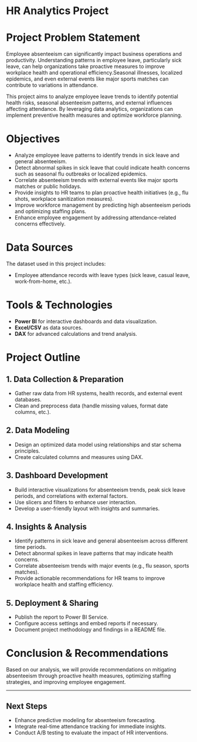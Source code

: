 # HR Analytics Project

# Project Problem Statement

Employee absenteeism can significantly impact business operations and productivity. Understanding patterns in employee leave, particularly sick leave, can help organizations take proactive measures to improve workplace health and operational efficiency.Seasonal illnesses, localized epidemics, and even external events like major sports matches can contribute to variations in attendance. 

This project aims to analyze employee leave trends to identify potential health risks, seasonal absenteeism patterns, and external influences affecting attendance. By leveraging data analytics, organizations can implement preventive health measures and optimize workforce planning.

# Objectives

- Analyze employee leave patterns to identify trends in sick leave and general absenteeism.
- Detect abnormal spikes in sick leave that could indicate health concerns such as seasonal flu outbreaks or localized epidemics.
- Correlate absenteeism trends with external events like major sports matches or public holidays.
- Provide insights to HR teams to plan proactive health initiatives (e.g., flu shots, workplace sanitization measures).
- Improve workforce management by predicting high absenteeism periods and optimizing staffing plans.
- Enhance employee engagement by addressing attendance-related concerns effectively.

# Data Sources

The dataset used in this project includes:

- Employee attendance records with leave types (sick leave, casual leave, work-from-home, etc.).

# Tools & Technologies

- **Power BI** for interactive dashboards and data visualization.
- **Excel/CSV** as data sources.
- **DAX** for advanced calculations and trend analysis.

# Project Outline

## 1. Data Collection & Preparation
- Gather raw data from HR systems, health records, and external event databases.
- Clean and preprocess data (handle missing values, format date columns, etc.).

## 2. Data Modeling
- Design an optimized data model using relationships and star schema principles.
- Create calculated columns and measures using DAX.

## 3. Dashboard Development
- Build interactive visualizations for absenteeism trends, peak sick leave periods, and correlations with external factors.
- Use slicers and filters to enhance user interaction.
- Develop a user-friendly layout with insights and summaries.

## 4. Insights & Analysis
- Identify patterns in sick leave and general absenteeism across different time periods.
- Detect abnormal spikes in leave patterns that may indicate health concerns.
- Correlate absenteeism trends with major events (e.g., flu season, sports matches).
- Provide actionable recommendations for HR teams to improve workplace health and staffing efficiency.

## 5. Deployment & Sharing
- Publish the report to Power BI Service.
- Configure access settings and embed reports if necessary.
- Document project methodology and findings in a README file.

# Conclusion & Recommendations

Based on our analysis, we will provide recommendations on mitigating absenteeism through proactive health measures, optimizing staffing strategies, and improving employee engagement.

---

## Next Steps

- Enhance predictive modeling for absenteeism forecasting.
- Integrate real-time attendance tracking for immediate insights.
- Conduct A/B testing to evaluate the impact of HR interventions.

